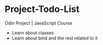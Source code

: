 # Project-Todo-List

Odin Project | JavaScript Course

- Learn about classes
- Learn about bind and the rest related to it
